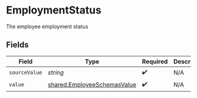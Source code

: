 # EmploymentStatus

The employee employment status


## Fields

| Field                                                                      | Type                                                                       | Required                                                                   | Description                                                                |
| -------------------------------------------------------------------------- | -------------------------------------------------------------------------- | -------------------------------------------------------------------------- | -------------------------------------------------------------------------- |
| `sourceValue`                                                              | *string*                                                                   | :heavy_check_mark:                                                         | N/A                                                                        |
| `value`                                                                    | [shared.EmployeeSchemasValue](../../models/shared/employeeschemasvalue.md) | :heavy_check_mark:                                                         | N/A                                                                        |